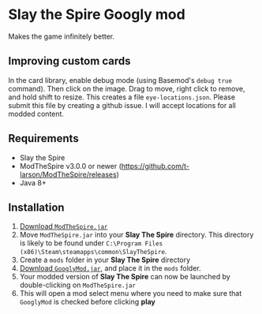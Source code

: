 # Slay the Spire Googly mod

Makes the game infinitely better.

## Improving custom cards ##

In the card library, enable debug mode (using Basemod's `debug true` command). Then click on the image. Drag to move, right click to remove, and hold shift to resize.
This creates a file `eye-locations.json`. Please submit this file by creating a github issue. I will accept locations for all modded content.

## Requirements ##
* Slay the Spire
* ModTheSpire v3.0.0 or newer (https://github.com/t-larson/ModTheSpire/releases)
* Java 8+

## Installation ##
1. [Download `ModTheSpire.jar`](https://github.com/kiooeht/ModTheSpire/releases)
2. Move `ModTheSpire.jar` into your **Slay The Spire** directory. This directory is likely to be found under `C:\Program Files (x86)\Steam\steamapps\common\SlayTheSpire`.
3. Create a `mods` folder in your **Slay The Spire** directory
5. [Download `GooglyMod.jar`](https://github.com/twanvl/sts-googly-mod/releases), and place it in the `mods` folder.
6. Your modded version of **Slay The Spire** can now be launched by double-clicking on `ModTheSpire.jar`
7. This will open a mod select menu where you need to make sure that `GooglyMod` is checked before clicking **play**
